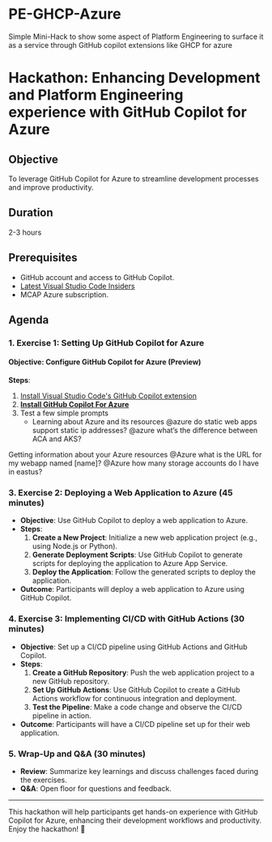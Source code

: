 # PE-GHCP-Azure
Simple Mini-Hack to show some aspect of Platform Engineering to surface it as a service through GitHub copilot extensions like GHCP for azure

# Hackathon: Enhancing Development and Platform Engineering experience with GitHub Copilot for Azure

## Objective
To leverage GitHub Copilot for Azure to streamline development processes and improve productivity.

## Duration
2-3 hours

## Prerequisites
- GitHub account and access to GitHub Copilot.
- [Latest Visual Studio Code Insiders](https://code.visualstudio.com/insiders/)
- MCAP Azure subscription.

## Agenda


### 1. Exercise 1: Setting Up GitHub Copilot for Azure

####  **Objective**: Configure GitHub Copilot for Azure (Preview)
**Steps**:
  1. [Install Visual Studio Code's GitHub Copilot extension](https://docs.github.com/en/copilot/quickstart)
  2. [**Install GitHub Copilot For Azure**](https://github.com/microsoft/GitHub-Copilot-for-Azure?tab=readme-ov-file#installation)
  3. Test a few simple prompts
     - Learning about Azure and its resources
        @azure do static web apps support static ip addresses?
        @azure what’s the difference between ACA and AKS?
 

Getting information about your Azure resources
@Azure what is the URL for my webapp named [name]?
@Azure how many storage accounts do I have in eastus?

### 3. Exercise 2: Deploying a Web Application to Azure (45 minutes)
- **Objective**: Use GitHub Copilot to deploy a web application to Azure.
- **Steps**:
  1. **Create a New Project**: Initialize a new web application project (e.g., using Node.js or Python).
  2. **Generate Deployment Scripts**: Use GitHub Copilot to generate scripts for deploying the application to Azure App Service.
  3. **Deploy the Application**: Follow the generated scripts to deploy the application.
- **Outcome**: Participants will deploy a web application to Azure using GitHub Copilot.

### 4. Exercise 3: Implementing CI/CD with GitHub Actions (30 minutes)
- **Objective**: Set up a CI/CD pipeline using GitHub Actions and GitHub Copilot.
- **Steps**:
  1. **Create a GitHub Repository**: Push the web application project to a new GitHub repository.
  2. **Set Up GitHub Actions**: Use GitHub Copilot to create a GitHub Actions workflow for continuous integration and deployment.
  3. **Test the Pipeline**: Make a code change and observe the CI/CD pipeline in action.
- **Outcome**: Participants will have a CI/CD pipeline set up for their web application.

### 5. Wrap-Up and Q&A (30 minutes)
- **Review**: Summarize key learnings and discuss challenges faced during the exercises.
- **Q&A**: Open floor for questions and feedback.

---

This hackathon will help participants get hands-on experience with GitHub Copilot for Azure, enhancing their development workflows and productivity. Enjoy the hackathon! 🚀

